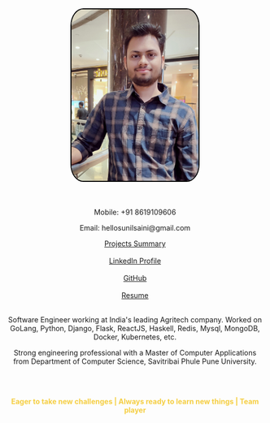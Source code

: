 <div style="height:500px">
    <div>
      <center>
        <img src="/images/my_pic.jpg" style="width:250px;border-radius:10%;border:2px solid #000;">
      </center>
    </div>
    <div style="text-align:center;">
      <br><br>
      <p>Mobile: +91 8619109606</p>
      <p>Email: hellosunilsaini@gmail.com</p>    
      <a href="https://bit.ly/3aJkt6q">Projects Summary</a><br><br>
      <a href="https://www.linkedin.com/in/hellosunilsaini">LinkedIn Profile<a>
      <br><br>
      <a href="https://github.com/HelloSunilSaini?tab=repositories">GitHub</a><br><br>
      <a href="https://bit.ly/3tuYTLI">Resume</a><br><br>
      <p>Software Engineer working at India's leading Agritech company. Worked on GoLang, Python, Django, Flask, ReactJS, Haskell, Redis, Mysql, MongoDB, Docker, Kubernetes, etc.</p>
      <p>Strong engineering professional with a Master of Computer Applications from Department of Computer Science, Savitribai Phule Pune University.</p>
      <br><br>
      <p style="color:#f5ce42"><strong>Eager to take new challenges  |  Always ready to learn new things  |  Team player</strong></p>
    </div>
</div>
